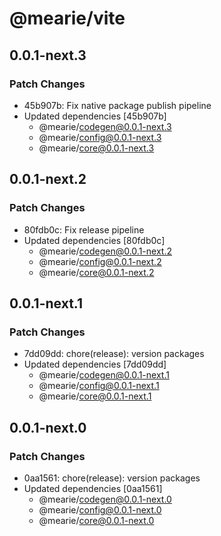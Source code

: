 # @mearie/vite

## 0.0.1-next.3

### Patch Changes

- 45b907b: Fix native package publish pipeline
- Updated dependencies [45b907b]
  - @mearie/codegen@0.0.1-next.3
  - @mearie/config@0.0.1-next.3
  - @mearie/core@0.0.1-next.3

## 0.0.1-next.2

### Patch Changes

- 80fdb0c: Fix release pipeline
- Updated dependencies [80fdb0c]
  - @mearie/codegen@0.0.1-next.2
  - @mearie/config@0.0.1-next.2
  - @mearie/core@0.0.1-next.2

## 0.0.1-next.1

### Patch Changes

- 7dd09dd: chore(release): version packages
- Updated dependencies [7dd09dd]
  - @mearie/codegen@0.0.1-next.1
  - @mearie/config@0.0.1-next.1
  - @mearie/core@0.0.1-next.1

## 0.0.1-next.0

### Patch Changes

- 0aa1561: chore(release): version packages
- Updated dependencies [0aa1561]
  - @mearie/codegen@0.0.1-next.0
  - @mearie/config@0.0.1-next.0
  - @mearie/core@0.0.1-next.0
